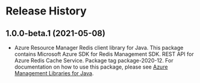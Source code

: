# Release History

## 1.0.0-beta.1 (2021-05-08)

- Azure Resource Manager Redis client library for Java. This package contains Microsoft Azure SDK for Redis Management SDK. REST API for Azure Redis Cache Service. Package tag package-2020-12. For documentation on how to use this package, please see [Azure Management Libraries for Java](https://aka.ms/azsdk/java/mgmt).
